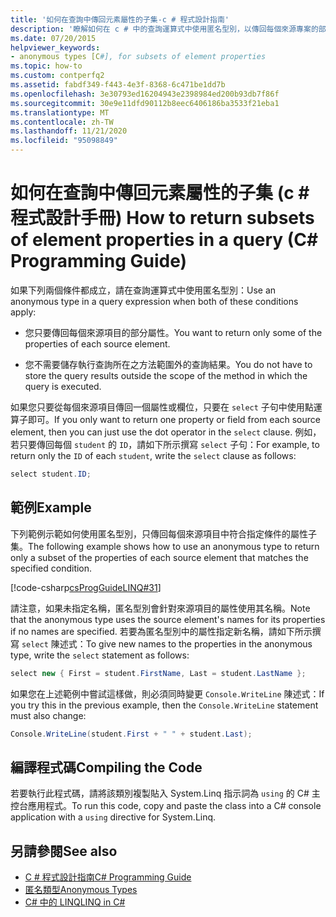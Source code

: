```yaml
---
title: '如何在查詢中傳回元素屬性的子集-c # 程式設計指南'
description: '瞭解如何在 c # 中的查詢運算式中使用匿名型別，以傳回每個來源專案的部分屬性。'
ms.date: 07/20/2015
helpviewer_keywords:
- anonymous types [C#], for subsets of element properties
ms.topic: how-to
ms.custom: contperfq2
ms.assetid: fabdf349-f443-4e3f-8368-6c471be1dd7b
ms.openlocfilehash: 3e30793ed16204943e2398984ed200b93db7f86f
ms.sourcegitcommit: 30e9e11dfd90112b8eec6406186ba3533f21eba1
ms.translationtype: MT
ms.contentlocale: zh-TW
ms.lasthandoff: 11/21/2020
ms.locfileid: "95098849"
---
```

# <a name="how-to-return-subsets-of-element-properties-in-a-query-c-programming-guide"></a><span data-ttu-id="0fa0d-103">如何在查詢中傳回元素屬性的子集 (c # 程式設計手冊) </span><span class="sxs-lookup"><span data-stu-id="0fa0d-103">How to return subsets of element properties in a query (C# Programming Guide)</span></span>

<span data-ttu-id="0fa0d-104">如果下列兩個條件都成立，請在查詢運算式中使用匿名型別：</span><span class="sxs-lookup"><span data-stu-id="0fa0d-104">Use an anonymous type in a query expression when both of these conditions apply:</span></span>  
  
- <span data-ttu-id="0fa0d-105">您只要傳回每個來源項目的部分屬性。</span><span class="sxs-lookup"><span data-stu-id="0fa0d-105">You want to return only some of the properties of each source element.</span></span>  
  
- <span data-ttu-id="0fa0d-106">您不需要儲存執行查詢所在之方法範圍外的查詢結果。</span><span class="sxs-lookup"><span data-stu-id="0fa0d-106">You do not have to store the query results outside the scope of the method in which the query is executed.</span></span>  
  
 <span data-ttu-id="0fa0d-107">如果您只要從每個來源項目傳回一個屬性或欄位，只要在 `select` 子句中使用點運算子即可。</span><span class="sxs-lookup"><span data-stu-id="0fa0d-107">If you only want to return one property or field from each source element, then you can just use the dot operator in the `select` clause.</span></span> <span data-ttu-id="0fa0d-108">例如，若只要傳回每個 `student` 的 `ID`，請如下所示撰寫 `select` 子句：</span><span class="sxs-lookup"><span data-stu-id="0fa0d-108">For example, to return only the `ID` of each `student`, write the `select` clause as follows:</span></span>  
  
```csharp  
select student.ID;  
```  
  
## <a name="example"></a><span data-ttu-id="0fa0d-109">範例</span><span class="sxs-lookup"><span data-stu-id="0fa0d-109">Example</span></span>  

 <span data-ttu-id="0fa0d-110">下列範例示範如何使用匿名型別，只傳回每個來源項目中符合指定條件的屬性子集。</span><span class="sxs-lookup"><span data-stu-id="0fa0d-110">The following example shows how to use an anonymous type to return only a subset of the properties of each source element that matches the specified condition.</span></span>  
  
 [!code-csharp[csProgGuideLINQ#31](~/samples/snippets/csharp/VS_Snippets_VBCSharp/csProgGuideLINQ/CS/csRef30LangFeatures_2.cs#31)]  
  
 <span data-ttu-id="0fa0d-111">請注意，如果未指定名稱，匿名型別會針對來源項目的屬性使用其名稱。</span><span class="sxs-lookup"><span data-stu-id="0fa0d-111">Note that the anonymous type uses the source element's names for its properties if no names are specified.</span></span> <span data-ttu-id="0fa0d-112">若要為匿名型別中的屬性指定新名稱，請如下所示撰寫 `select` 陳述式：</span><span class="sxs-lookup"><span data-stu-id="0fa0d-112">To give new names to the properties in the anonymous type, write the `select` statement as follows:</span></span>  
  
```csharp  
select new { First = student.FirstName, Last = student.LastName };  
```  
  
 <span data-ttu-id="0fa0d-113">如果您在上述範例中嘗試這樣做，則必須同時變更 `Console.WriteLine` 陳述式：</span><span class="sxs-lookup"><span data-stu-id="0fa0d-113">If you try this in the previous example, then the `Console.WriteLine` statement must also change:</span></span>  
  
```csharp  
Console.WriteLine(student.First + " " + student.Last);  
```  
  
## <a name="compiling-the-code"></a><span data-ttu-id="0fa0d-114">編譯程式碼</span><span class="sxs-lookup"><span data-stu-id="0fa0d-114">Compiling the Code</span></span>  
  
<span data-ttu-id="0fa0d-115">若要執行此程式碼，請將該類別複製貼入 System.Linq 指示詞為 `using` 的 C# 主控台應用程式。</span><span class="sxs-lookup"><span data-stu-id="0fa0d-115">To run this code, copy and paste the class into a C# console application  with a `using` directive for System.Linq.</span></span>
  
## <a name="see-also"></a><span data-ttu-id="0fa0d-116">另請參閱</span><span class="sxs-lookup"><span data-stu-id="0fa0d-116">See also</span></span>

- [<span data-ttu-id="0fa0d-117">C # 程式設計指南</span><span class="sxs-lookup"><span data-stu-id="0fa0d-117">C# Programming Guide</span></span>](../index.md)
- [<span data-ttu-id="0fa0d-118">匿名類型</span><span class="sxs-lookup"><span data-stu-id="0fa0d-118">Anonymous Types</span></span>](./anonymous-types.md)
- [<span data-ttu-id="0fa0d-119">C# 中的 LINQ</span><span class="sxs-lookup"><span data-stu-id="0fa0d-119">LINQ in C#</span></span>](../../linq/index.md)
